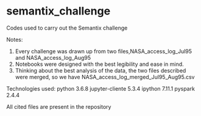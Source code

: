 # semantix_challenge
Codes used to carry out the Semantix challenge


Notes:
1) Every challenge was drawn up from two files,NASA_access_log_Jul95 and NASA_access_log_Aug95
2) Notebooks were designed with the best legibility and ease in mind.
3)  Thinking about the best analysis of the data, the two files described were merged, so we have NASA_access_log_merged_Jul95_Aug95.csv


Technologies used:
python 3.6.8
jupyter-cliente 5.3.4
ipython 7.11.1
pyspark 2.4.4




All cited files are present in the repository
